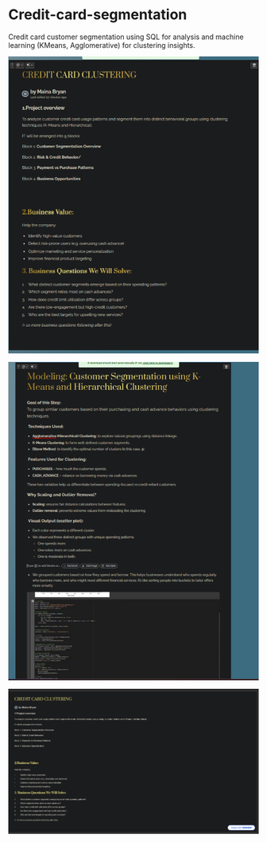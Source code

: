 # Credit-card-segmentation
Credit card customer segmentation using SQL for analysis and machine learning (KMeans, Agglomerative) for clustering insights.

![image alt](https://github.com/Mainabryan/Credit-card-segmentation/blob/5dc4fe8e80dc6be727e6a1cdb676dfd96a351cbd/Screenshot%202025-07-12%20134101.png)

![image](https://github.com/Mainabryan/Credit-card-segmentation/blob/c6ffde6ba82acfd47f94f1c97505fef1be969114/Screenshot%202025-07-12%20132942.png)

![image](https://github.com/Mainabryan/Credit-card-segmentation/blob/79b715487dba7eaecfdf8f2333e9743bda6df982/Screenshot%202025-07-12%20135043.png)
